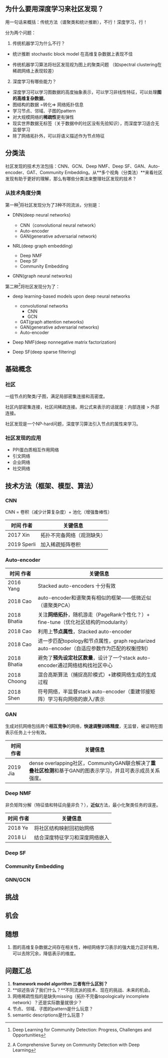 ## 为什么要用深度学习来社区发现？

用一句话来概括：传统方法（谱聚类和统计推断），不行！深度学习，行！

分为两个问题：

1. 传统机器学习为什么不行？

- 统计推断 stochastic block model 在高维复杂数据上表现不佳

- 传统机器学习算法将社区发现视为图上的聚类问题 （如spectral clustering在稀疏网络上表现较差）

2. 深度学习有哪些能力？

- 深度学习可以学习图数据的高度抽象表示，可以学习非线性特征，可以处理**图的高维复杂数据**。
- 图结构的数据  =转化=>  网络拓扑信息
- 学习节点、邻域、子图的pattern
- 对大规模网络的**稀疏性**更有弹性
- 现实世界数据无标签（关于数据中的社区没有先验知识），而深度学习适合无监督学习
- 除了网络拓扑外，可以将语义描述作为节点特征

## 分类法

社区发现的技术方法包括：CNN、GCN、Deep NMF、Deep SF、GAN、Auto-encoder、GAT、Community Embedding。从**多个视角（分类法）**来看社区发现有助于更好的理解，那么有哪些分类法来整理社区发现的技术？

### 从技术角度分类

第一种[^1]将社区发现分为了3种不同流派，分别是：

- DNN(deep neural networks) 
  - CNN（convolutional neural network）
  - Auto-encoder
  - GAN(generative adversarial network)
- NRL(deep graph embedding)
  - Deep NMF
  - Deep SF
  - Community Embedding

- GNN(graph neural networks)

[^1]:Deep Learning for Community Detection: Progress, Challenges and Opportunities

第二种[^2]将社区发现分为了：

- deep learning-based models upon deep neural networks
  - convolutional networks
    - CNN
    - GCN
  - GAT(graph attention networks)
  - GAN(generative adversarial networks)
  - Auto-encoder
  
- Deep NMF(deep nonnegative matrix factorization)

- Deep SF(deep sparse filtering)

[^2]:A Comprehensive Survey on Community Detection with Deep Learning

## 基础概念

### 社区

一组节点的聚类/子图，满足局部密集连接和高密度。

社区内部密集连接，社区间稀疏连接。用公式来表示的话就是：内部连接 > 外部连接。

社区发现是一个NP-hard问题，深度学习算法引入节点的属性来学习。

### 社区发现的应用

- PPI蛋白质相互作用网络
- 引文网络
- 企业网络
- 社交网络

## 技术方法（框架、模型、算法）

### CNN

CNN = 卷积（减少计算复杂度）+ 池化（增强鲁棒性）

| 时间 作者   | 关键信息                   |
| ----------- | -------------------------- |
| 2017 Xin    | 拓扑不完备网络（观测缺失） |
| 2019 Sperli | 加入稀疏矩阵卷积           |

### Auto-encoder

| 时间 作者   | 关键信息                                                     |
| ----------- | ------------------------------------------------------------ |
| 2016 Yang   | Stacked auto-encoders 十分有效                               |
| 2018 Cao    | auto-encoder和谱聚类有相似的框架——低微近似（谱聚类PCA）      |
| 2018 Bhatia | 关注**网络拓扑**，随机游走（PageRank个性化？）+ fine-tune（优化社区结构的modularity） |
| 2018 Cao    | 利用上**节点属性**，Stacked auto-encoder                     |
| 2018 Cao    | 进一步匹配topology和节点属性，graph regularized auto-encoder（自适应参数作为匹配的权衡控制） |
| 2018 Bhatia | 避免了**预先设定社区数量**，设计了一个stack auto-encoder通过网络结构找社区中心 |
| 2018 Choong | 混合高斯算法（捕捉高阶模式）+建模网络生成的生成过程          |
| 2018 Shen   | 符号网络，半监督stack auto-encoder（重建邻接矩阵）学习有向网络的嵌入/表示 |

### GAN

生成对抗网络包括两个**相互竞争**的网络，**快速调整训练精度**，无监督，被证明在图表示任务上十分有效。

| 时间 作者 | 关键信息                                                     |
| --------- | ------------------------------------------------------------ |
| 2019 Jia  | dense overlapping社区，CommunityGAN联合解决了**重叠社区检测**和基于GAN的图表示学习，并且可表示成员关系强度。 |

### Deep NMF

非负矩阵分解（特征值和特征向量非负？），**近似**方法，最小化聚类任务的误差。

| 时间 作者 | 关键信息                       |
| --------- | ------------------------------ |
| 2018 Ye   | 将社区结构映射回初始网络       |
| 2018 Li   | 结合深度特征学习和深度网络嵌入 |

### Deep SF



### Community Embedding 



### GNN/GCN





## 挑战



## 机会



## 随想

1. 图的高维复杂数据之间存在相关性，神经网络学习表示的强大能力正好有用，可以去除冗余，降低表示的维度。

## 问题汇总

1. **framework model algorithm 三者有什么区别？**
2. **综述告诉了我们什么？**不同流派的技术、现在的挑战、未来的机会。
3. 网络稀疏性指的是缺失missing（拓扑不完备topologically incomplete network）？还是实际数量就很少？
4. 节点、邻域、子图的pattern是什么玩意？
5. semantic descriptions是什么玩意？